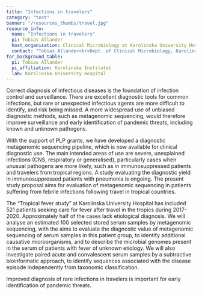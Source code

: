 ```yaml
---
title: "Infections in travelers"
category: "test"
banner: "/resources_thumbs/travel.jpg"
resource_info:
  name: "Infections in travelers"
  pi: Tobias Allander
  host_organisation: Clinical Microbiology at Karolinska University Hospital
  contact: "Tobias Allander<br>Dept. of Clinical Microbiology, Karolinska University Hospital and Dept. of Microbiology, Tumor, and Cell Biology, Karolinska Institutet<br>Email: [tobias.allander@regionstockholm.se](mailto:tobias.allander@regionstockholm.se)"
for_background_table:
  pi: Tobias Allander
  pi_affiliation: Karolinska Institutet
  lab: Karolinska University Hospital
---
```


Correct diagnosis of infectious diseases is the foundation of infection control and surveillance. There are excellent diagnostic tools for common infections, but rare or unexpected infectious agents are more difficult to identify, and risk being missed. A more widespread use of unbiased diagnostic methods, such as metagenomic sequencing, would therefore improve surveillance and early identification of pandemic threats, including known and unknown pathogens.

With the support of PLP grants, we have developed a diagnostic metagenomic sequencing pipeline, which is now available for clinical diagnostic use. The main intended areas of use are severe, unexplained infections (CNS, respiratory or generalised), particularly cases when unusual pathogens are more likely, such as in immunosuppressed patients and travelers from tropical regions. A study evaluating the diagnostic yield in immunosuppressed patients with pneumonia is ongoing. The present study proposal aims for evaluation of metagenomic sequencing in patients suffering from febrile infections following travel in tropical countries.

The “Tropical fever study” at Karolinska University Hospital has included 521 patients seeking care for fever after travel in the tropics during 2017-2020. Approximately half of the cases lack etiological diagnosis. We will analyse an estimated 100 selected stored serum samples by metagenomic sequencing, with the aims to evaluate the diagnostic value of metagenomic sequencing of serum samples in this patient group, to identify additional causative microorganisms, and to describe the microbial genomes present in the serum of patients with fever of unknown etiology. We will also investigate paired acute and convalescent serum samples by a subtractive bioinformatic approach, to identify sequences associated with the disease episode independently from taxonomic classification.

Improved diagnosis of rare infections in travelers is important for early identification of pandemic threats.
